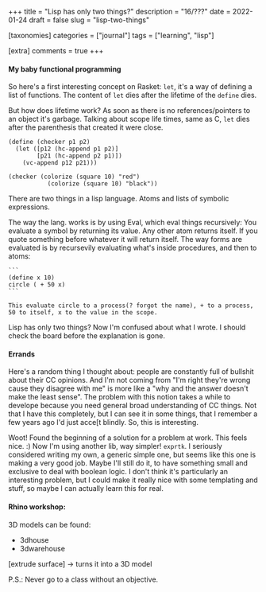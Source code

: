 +++
title = "Lisp has only two things?"
description = "16/???"
date = 2022-01-24
draft = false
slug = "lisp-two-things"

[taxonomies]
categories = ["journal"]
tags = ["learning", "lisp"]

[extra]
comments = true
+++

#### My baby functional programming

So here's a first interesting concept on Rasket: `let`, it's a way of defining a list of functions. The content of `let` dies after the lifetime of the `define` dies.

But how does lifetime work?
As soon as there is no references/pointers to an object it's garbage.
Talking about scope life times, same as C, `let` dies after the parenthesis that created it were close.

```
(define (checker p1 p2)
  (let ([p12 (hc-append p1 p2)]
        [p21 (hc-append p2 p1)])
    (vc-append p12 p21)))

(checker (colorize (square 10) "red")
           (colorize (square 10) "black"))
```

There are two things in a lisp language. Atoms and lists of symbolic expressions.

The way the lang. works is by using Eval, which eval things recursively:
    You evaluate a symbol by returning its value.
    Any other atom returns itself.
    If you quote something before whatever it will return itself.
    The way forms are evaluated is by recursevily evaluating what's inside procedures, and then to atoms:

    ```
    (define x 10)
    circle ( + 50 x)
    ```

    This evaluate circle to a process(? forgot the name), + to a process, 50 to itself, x to the value in the scope.

Lisp has only two things?
Now I'm confused about what I wrote. I should check the board before the explanation is gone.

#### Errands

Here's a random thing I thought about: people are constantly full of bullshit about their CC opinions. And I'm not coming from "I'm right they're wrong cause they disagree with me" is more like a "why and the answer doesn't make the least sense". The problem with this notion takes a while to develope because you need general broad understanding of CC things. Not that I have this completely, but I can see it in some things, that I remember a few years ago I'd just acce[t blindly. So, this is interesting.

Woot! Found the beginning of a solution for a problem at work. This feels nice. :) Now I'm using another lib, way simpler! `exprtk`. I seriously considered writing my own, a generic simple one, but seems like this one is making a very good job. Maybe I'll still do it, to have something small and exclusive to deal with boolean logic. I don't think it's particularly an interesting problem, but I could make it really nice with some templating and stuff, so maybe I can actually learn this for real.

#### Rhino workshop:

3D models can be found:

* 3dhouse
* 3dwarehouse

[extrude surface] -> turns it into a 3D model

P.S.: Never go to a class without an objective.